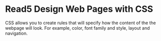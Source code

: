 # Read5 Design Web Pages with CSS

CSS allows you to create rules that will specify how the content of the the webpage will look. For example, color, font family and style, layout and navigation. 

